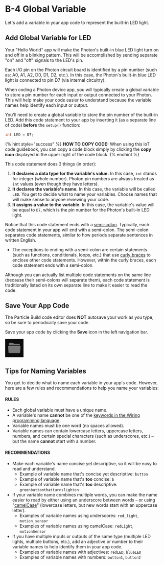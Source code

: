 # B-4 Global Variable

Let's add a variable in your app code to represent the built-in LED light.

## Add Global Variable for LED

Your "Hello World" app will make the Photon's built-in blue LED light turn on and off in a blinking pattern. This will be accomplished by sending separate "on" and "off" signals to the LED's pin.

Each I/O pin on the Photon circuit board is identified by a pin number \(such as:  A0, A1, A2, D0, D1, D2, etc.\). In this case, the Photon's built-in blue LED light is connected to pin D7 \(via internal circuitry\).

When coding a Photon device app, you will typically create a global variable to store a pin number for each input or output connected to your Photon. This will help make your code easier to understand because the variable names help identify each input or output.

You'll need to create a global variable to store the pin number of the built-in LED. Add this code statement to your app by inserting it \(as a separate line of code\) **before** the `setup()` function:

```cpp
int LED = D7;
```

{% hint style="success" %}
**HOW TO COPY CODE:**  When using this IoT code guidebook, you can copy a code block simply by clicking the **copy icon** displayed in the upper right of the code block.
{% endhint %}

This code statement does 3 things \(in order\):

1. **It declares a data type for the variable's value.**  In this case, `int` stands for integer \(whole number\). Photon pin numbers are always treated as `int` values \(even though they have letters\).
2. **It declares the variable's name.** In this case, the variable will be called `LED`. You get to decide what to name your variables. Choose names that will make sense to anyone reviewing your code.
3. **It assigns a value to the variable.**  In this case, the variable's value will be equal to `D7`, which is the pin number for the Photon's built-in LED light.

Notice that this code statement ends with a [semi-colon](http://wiring.org.co/reference/semicolon.html). Typically, each code statement in your app will end with a semi-colon. The semi-colon separates code statements, similar to how periods separate sentences in written English.

* The exceptions to ending with a semi-colon are certain statements \(such as functions, conditionals, loops, etc.\) that use [curly braces](http://www.wiring.org.co/reference/curlybraces.html) to enclose other code statements. However, within the curly braces, each code statement ends with a semi-colon.

Although you can actually list multiple code statements on the same line \(because their semi-colons will separate them\), each code statement is traditionally listed on its own separate line to make it easier to read the code.

## Save Your App Code

The Particle Build code editor does **NOT** autosave your work as you type, so be sure to periodically save your code.

Save your app code by clicking the **Save** icon in the left navigation bar.

![Save Icon](../../.gitbook/assets/pb-save-icon.png)

## Tips for Naming Variables

You get to decide what to name each variable in your app's code. However, here are a few rules and recommendations to help you name your variables:

#### RULES

* Each global variable must have a unique name.
* A variable's name **cannot** be one of the [keywords in the Wiring programming language](http://www.wiring.org.co/reference/).
* Variable names must be one word \(no spaces allowed\).
* Variable names can contain lowercase letters, uppercase letters, numbers, and certain special characters \(such as underscores, etc.\) – but the name **cannot** start with a number.

#### RECOMMENDATIONS

* Make each variable's name concise yet descriptive, so it will be easy to read and understand.
  * Example of variable name that's concise yet descriptive:  `button`
  * Example of variable name that's **too** concise:  `b`
  * Example of variable name that's **too** descriptive: `greenbuttonthatturnslighton`
* If your variable name combines multiple words, you can make the name easier to read by either using an underscore between words – or using "[camelCase](https://en.wikipedia.org/wiki/Camel_case)" \(lowercase letters, but new words start with an uppercase letter\).
  * Examples of variable names using underscores:  `red_light`, `motion_sensor`
  * Examples of variable names using camelCase:  `redLight`, `motionSensor`
* If you have multiple inputs or outputs of the same type \(multiple LED lights, multiple buttons, etc.\), add an adjective or number to their variable names to help identify them in your app code.
  * Examples of variable names with adjectives:  `redLED`, `blueLED`
  * Examples of variable names with numbers:  `button1`, `button2` 



